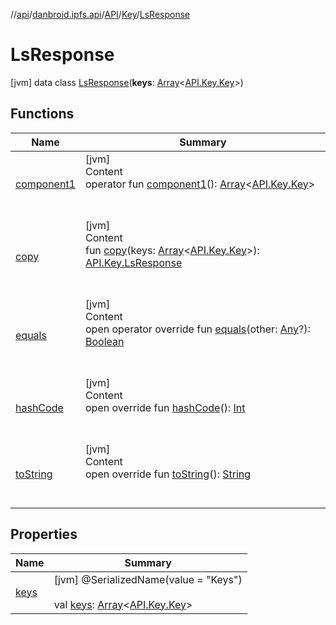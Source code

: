 //[api](../../../../index.md)/[danbroid.ipfs.api](../../../index.md)/[API](../../index.md)/[Key](../index.md)/[LsResponse](index.md)



# LsResponse  
 [jvm] data class [LsResponse](index.md)(**keys**: [Array](https://kotlinlang.org/api/latest/jvm/stdlib/kotlin/-array/index.html)<[API.Key.Key](../-key/index.md)>)   


## Functions  
  
|  Name|  Summary| 
|---|---|
| [component1](component1.md)| [jvm]  <br>Content  <br>operator fun [component1](component1.md)(): [Array](https://kotlinlang.org/api/latest/jvm/stdlib/kotlin/-array/index.html)<[API.Key.Key](../-key/index.md)>  <br><br><br>
| [copy](copy.md)| [jvm]  <br>Content  <br>fun [copy](copy.md)(keys: [Array](https://kotlinlang.org/api/latest/jvm/stdlib/kotlin/-array/index.html)<[API.Key.Key](../-key/index.md)>): [API.Key.LsResponse](index.md)  <br><br><br>
| [equals](../../../-ok-http-call-executor/-companion/index.md#kotlin/Any/equals/#kotlin.Any?/PointingToDeclaration/)| [jvm]  <br>Content  <br>open operator override fun [equals](../../../-ok-http-call-executor/-companion/index.md#kotlin/Any/equals/#kotlin.Any?/PointingToDeclaration/)(other: [Any](https://kotlinlang.org/api/latest/jvm/stdlib/kotlin/-any/index.html)?): [Boolean](https://kotlinlang.org/api/latest/jvm/stdlib/kotlin/-boolean/index.html)  <br><br><br>
| [hashCode](../../../-ok-http-call-executor/-companion/index.md#kotlin/Any/hashCode/#/PointingToDeclaration/)| [jvm]  <br>Content  <br>open override fun [hashCode](../../../-ok-http-call-executor/-companion/index.md#kotlin/Any/hashCode/#/PointingToDeclaration/)(): [Int](https://kotlinlang.org/api/latest/jvm/stdlib/kotlin/-int/index.html)  <br><br><br>
| [toString](../../../-ok-http-call-executor/-companion/index.md#kotlin/Any/toString/#/PointingToDeclaration/)| [jvm]  <br>Content  <br>open override fun [toString](../../../-ok-http-call-executor/-companion/index.md#kotlin/Any/toString/#/PointingToDeclaration/)(): [String](https://kotlinlang.org/api/latest/jvm/stdlib/kotlin/-string/index.html)  <br><br><br>


## Properties  
  
|  Name|  Summary| 
|---|---|
| [keys](index.md#danbroid.ipfs.api/API.Key.LsResponse/keys/#/PointingToDeclaration/)|  [jvm] @SerializedName(value = "Keys")  <br>  <br>val [keys](index.md#danbroid.ipfs.api/API.Key.LsResponse/keys/#/PointingToDeclaration/): [Array](https://kotlinlang.org/api/latest/jvm/stdlib/kotlin/-array/index.html)<[API.Key.Key](../-key/index.md)>   <br>

